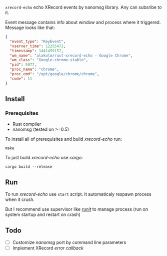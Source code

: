 `xrecord-echo` echo XRecord events by nanomsg library. Any can subsribe to it.

Event message contains info about window and process where it triggered. Message looks like that:

```json
{
  "event_type": "KeyEvent",
  "xserver_time": 12255472,
  "timestamp": 1441459157,
  "wm_name": "alxkolm/rust-xrecord-echo - Google Chrome",
  "wm_class": "Google-chrome-stable",
  "pid": 5077,
  "proc_name": "chrome",
  "proc_cmd": "/opt/google/chrome/chrome",
  "code": 11
}
```

## Install

### Prerequisites

- Rust compiler
- nanomsg (tested on >=0.5)

To install all of prerequisites and build *xrecord-echo* run:

    make

To just build *xrecord-echo* use *cargo*:
    
    cargo build --release

## Run

To run *xrecord-echo* use `start` script. It automaticaly respawn process when it crush.

But I recommend use supervisor like [*runit*](http://smarden.org/runit/) to manage process (run on system startup and restart on crash)

## Todo

- [ ] Customize *nanomsg* port by command line parameters
- [ ] Implement XRecord *error callback*
